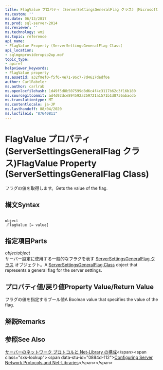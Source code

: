 ```yaml
---
title: FlagValue プロパティ (ServerSettingsGeneralFlag クラス) |Microsoft Docs
ms.custom: ''
ms.date: 06/13/2017
ms.prod: sql-server-2014
ms.reviewer: ''
ms.technology: wmi
ms.topic: reference
api_name:
- FlagValue Property (ServerSettingsGeneralFlag Class)
api_location:
- sqlmgmproviderxpsp2up.mof
topic_type:
- apiref
helpviewer_keywords:
- FlagValue property
ms.assetid: a32f0ef0-f5f6-4e71-96c7-7d4617dedf0e
author: CarlRabeler
ms.author: carlrab
ms.openlocfilehash: 1d49f5d8b507599d8d6c4f4c3117b62c3f16b180
ms.sourcegitcommit: ad4d92dce894592a259721a1571b1d8736abacdb
ms.translationtype: MT
ms.contentlocale: ja-JP
ms.lasthandoff: 08/04/2020
ms.locfileid: "87640811"
---
```

# <a name="flagvalue-property-serversettingsgeneralflag-class"></a><span data-ttu-id="0884d-102">FlagValue プロパティ (ServerSettingsGeneralFlag クラス)</span><span class="sxs-lookup"><span data-stu-id="0884d-102">FlagValue Property (ServerSettingsGeneralFlag Class)</span></span>
  <span data-ttu-id="0884d-103">フラグの値を取得します。</span><span class="sxs-lookup"><span data-stu-id="0884d-103">Gets the value of the flag.</span></span>  
  
## <a name="syntax"></a><span data-ttu-id="0884d-104">構文</span><span class="sxs-lookup"><span data-stu-id="0884d-104">Syntax</span></span>  
  
```  
  
object  
.FlagValue [= value]  
```  
  
## <a name="parts"></a><span data-ttu-id="0884d-105">指定項目</span><span class="sxs-lookup"><span data-stu-id="0884d-105">Parts</span></span>  
 <span data-ttu-id="0884d-106">*object*</span><span class="sxs-lookup"><span data-stu-id="0884d-106">*object*</span></span>  
 <span data-ttu-id="0884d-107">サーバー設定に使用する一般的なフラグを表す [ServerSettingsGeneralFlag クラス](serversettingsgeneralflag-class.md) オブジェクト。</span><span class="sxs-lookup"><span data-stu-id="0884d-107">A [ServerSettingsGeneralFlag Class](serversettingsgeneralflag-class.md) object that represents a general flag for the server settings.</span></span>  
  
## <a name="property-valuereturn-value"></a><span data-ttu-id="0884d-108">プロパティ値/戻り値</span><span class="sxs-lookup"><span data-stu-id="0884d-108">Property Value/Return Value</span></span>  
 <span data-ttu-id="0884d-109">フラグの値を指定するブール値</span><span class="sxs-lookup"><span data-stu-id="0884d-109">A Boolean value that specifies the value of the flag.</span></span>  
  
## <a name="remarks"></a><span data-ttu-id="0884d-110">解説</span><span class="sxs-lookup"><span data-stu-id="0884d-110">Remarks</span></span>  
  
## <a name="see-also"></a><span data-ttu-id="0884d-111">参照</span><span class="sxs-lookup"><span data-stu-id="0884d-111">See Also</span></span>  
 <span data-ttu-id="0884d-112">[サーバーのネットワーク プロトコルと Net-Library の構成](https://msdn.microsoft.com/library/ms177485\(v=sql.100\).aspx)</span><span class="sxs-lookup"><span data-stu-id="0884d-112">[Configuring Server Network Protocols and Net-Libraries](https://msdn.microsoft.com/library/ms177485\(v=sql.100\).aspx)</span></span>  
  
  

